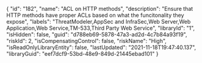 {
  "id": "182",
  "name": "ACL on HTTP methods",
  "description": "Ensure that HTTP methods have proper ACLs based on what the funcitonality they expose",
  "labels": "ThreatModeler,AppSec and InfraSec,Web Server,Web Application,Web Service,TM-533,Third Party Web Service",
  "libraryId": "1",
  "isHidden": false,
  "guid": "d788eb69-5878-47a3-ad2d-4c7b84a93f19",
  "riskId": 2,
  "isCompensatingControl": false,
  "riskName": "High",
  "isReadOnlyLibraryEntity": false,
  "lastUpdated": "2021-11-18T19:47:40.137",
  "libraryGuid": "eef7dcf9-53bd-48e9-849d-21445ebad101"
}